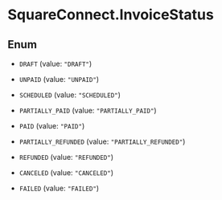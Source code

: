 # SquareConnect.InvoiceStatus

## Enum


* `DRAFT` (value: `"DRAFT"`)

* `UNPAID` (value: `"UNPAID"`)

* `SCHEDULED` (value: `"SCHEDULED"`)

* `PARTIALLY_PAID` (value: `"PARTIALLY_PAID"`)

* `PAID` (value: `"PAID"`)

* `PARTIALLY_REFUNDED` (value: `"PARTIALLY_REFUNDED"`)

* `REFUNDED` (value: `"REFUNDED"`)

* `CANCELED` (value: `"CANCELED"`)

* `FAILED` (value: `"FAILED"`)


